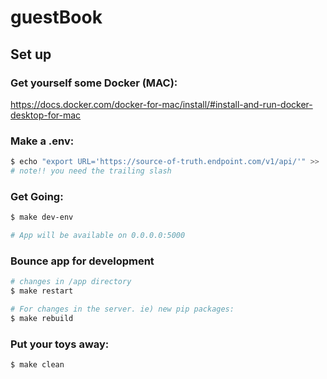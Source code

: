 # guestBook

## Set up 

### Get yourself some Docker (MAC):
https://docs.docker.com/docker-for-mac/install/#install-and-run-docker-desktop-for-mac

### Make a .env:
```bash
$ echo "export URL='https://source-of-truth.endpoint.com/v1/api/'" >> .env
# note!! you need the trailing slash
```

### Get Going:
```bash
$ make dev-env

# App will be available on 0.0.0.0:5000
```

### Bounce app for development
```bash
# changes in /app directory
$ make restart

# For changes in the server. ie) new pip packages:
$ make rebuild
```

### Put your toys away:
```bash
$ make clean
```
